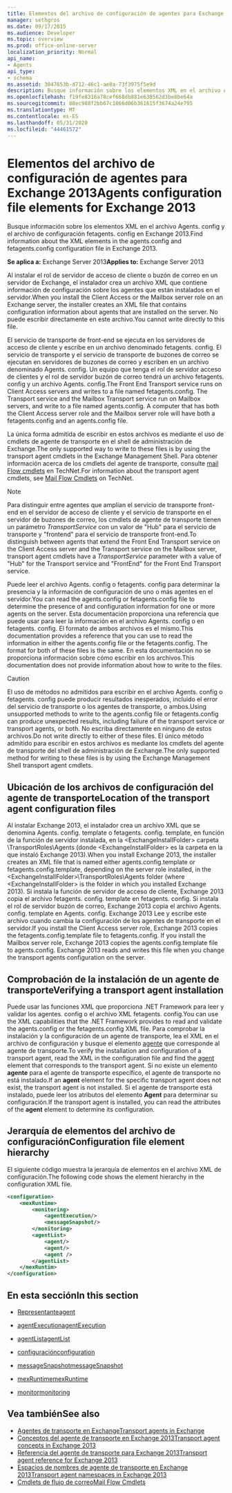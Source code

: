 ```yaml
---
title: Elementos del archivo de configuración de agentes para Exchange 2013
manager: sethgros
ms.date: 09/17/2015
ms.audience: Developer
ms.topic: overview
ms.prod: office-online-server
localization_priority: Normal
api_name:
- Agents
api_type:
- schema
ms.assetid: 3047653b-d712-46c1-ae0a-73f3975f5e9d
description: Busque información sobre los elementos XML en el archivo Agents. config y el archivo de configuración fetagents. config en Exchange 2013.
ms.openlocfilehash: f19fe8316a78cef668db881e630562d3be8be64a
ms.sourcegitcommit: 88ec988f2bb67c1866d06b361615f3674a24e795
ms.translationtype: MT
ms.contentlocale: es-ES
ms.lasthandoff: 05/31/2020
ms.locfileid: "44461572"
---
```

# <a name="agents-configuration-file-elements-for-exchange-2013"></a><span data-ttu-id="0622b-103">Elementos del archivo de configuración de agentes para Exchange 2013</span><span class="sxs-lookup"><span data-stu-id="0622b-103">Agents configuration file elements for Exchange 2013</span></span>

<span data-ttu-id="0622b-104">Busque información sobre los elementos XML en el archivo Agents. config y el archivo de configuración fetagents. config en Exchange 2013.</span><span class="sxs-lookup"><span data-stu-id="0622b-104">Find information about the XML elements in the agents.config and fetagents.config configuration file in Exchange 2013.</span></span>
  
<span data-ttu-id="0622b-105">**Se aplica a:** Exchange Server 2013</span><span class="sxs-lookup"><span data-stu-id="0622b-105">**Applies to:** Exchange Server 2013</span></span>
  
<span data-ttu-id="0622b-106">Al instalar el rol de servidor de acceso de cliente o buzón de correo en un servidor de Exchange, el instalador crea un archivo XML que contiene información de configuración sobre los agentes que están instalados en el servidor.</span><span class="sxs-lookup"><span data-stu-id="0622b-106">When you install the Client Access or the Mailbox server role on an Exchange server, the installer creates an XML file that contains configuration information about agents that are installed on the server.</span></span> <span data-ttu-id="0622b-107">No puede escribir directamente en este archivo.</span><span class="sxs-lookup"><span data-stu-id="0622b-107">You cannot write directly to this file.</span></span> 
  
<span data-ttu-id="0622b-108">El servicio de transporte de front-end se ejecuta en los servidores de acceso de cliente y escribe en un archivo denominado fetagents. config. El servicio de transporte y el servicio de transporte de buzones de correo se ejecutan en servidores de buzones de correo y escriben en un archivo denominado Agents. config. Un equipo que tenga el rol de servidor acceso de clientes y el rol de servidor buzón de correo tendrá un archivo fetagents. config y un archivo Agents. config.</span><span class="sxs-lookup"><span data-stu-id="0622b-108">The Front End Transport service runs on Client Access servers and writes to a file named fetagents.config. The Transport service and the Mailbox Transport service run on Mailbox servers, and write to a file named agents.config. A computer that has both the Client Access server role and the Mailbox server role will have both a fetagents.config and an agents.config file.</span></span> 
  
<span data-ttu-id="0622b-109">La única forma admitida de escribir en estos archivos es mediante el uso de cmdlets de agente de transporte en el shell de administración de Exchange.</span><span class="sxs-lookup"><span data-stu-id="0622b-109">The only supported way to write to these files is by using the transport agent cmdlets in the Exchange Management Shell.</span></span> <span data-ttu-id="0622b-110">Para obtener información acerca de los cmdlets del agente de transporte, consulte [mail Flow cmdlets](https://technet.microsoft.com/library/aa998553%28v=exchg.150%29.aspx) en TechNet.</span><span class="sxs-lookup"><span data-stu-id="0622b-110">For information about the transport agent cmdlets, see [Mail Flow Cmdlets](https://technet.microsoft.com/library/aa998553%28v=exchg.150%29.aspx) on TechNet.</span></span> 
  
> [!NOTE]
> <span data-ttu-id="0622b-111">Para distinguir entre agentes que amplían el servicio de transporte front-end en el servidor de acceso de cliente y el servicio de transporte en el servidor de buzones de correo, los cmdlets de agente de transporte tienen un parámetro _TransportService_ con un valor de "Hub" para el servicio de transporte y "frontend" para el servicio de transporte front-end.</span><span class="sxs-lookup"><span data-stu-id="0622b-111">To distinguish between agents that extend the Front End Transport service on the Client Access server and the Transport service on the Mailbox server, transport agent cmdlets have a  _TransportService_ parameter with a value of "Hub" for the Transport service and "FrontEnd" for the Front End Transport service.</span></span> 
  
<span data-ttu-id="0622b-112">Puede leer el archivo Agents. config o fetagents. config para determinar la presencia y la información de configuración de uno o más agentes en el servidor.</span><span class="sxs-lookup"><span data-stu-id="0622b-112">You can read the agents.config or fetagents.config file to determine the presence of and configuration information for one or more agents on the server.</span></span> <span data-ttu-id="0622b-113">Esta documentación proporciona una referencia que puede usar para leer la información en el archivo Agents. config o en fetagents. config. El formato de ambos archivos es el mismo.</span><span class="sxs-lookup"><span data-stu-id="0622b-113">This documentation provides a reference that you can use to read the information in either the agents.config file or the fetagents.config. The format for both of these files is the same.</span></span> <span data-ttu-id="0622b-114">En esta documentación no se proporciona información sobre cómo escribir en los archivos.</span><span class="sxs-lookup"><span data-stu-id="0622b-114">This documentation does not provide information about how to write to the files.</span></span>
  
> [!CAUTION]
> <span data-ttu-id="0622b-115">El uso de métodos no admitidos para escribir en el archivo Agents. config o fetagents. config puede producir resultados inesperados, incluido el error del servicio de transporte o los agentes de transporte, o ambos.</span><span class="sxs-lookup"><span data-stu-id="0622b-115">Using unsupported methods to write to the agents.config file or fetagents.config can produce unexpected results, including failure of the transport service or transport agents, or both.</span></span> <span data-ttu-id="0622b-116">No escriba directamente en ninguno de estos archivos.</span><span class="sxs-lookup"><span data-stu-id="0622b-116">Do not write directly to either of these files.</span></span> <span data-ttu-id="0622b-117">El único método admitido para escribir en estos archivos es mediante los cmdlets del agente de transporte del shell de administración de Exchange.</span><span class="sxs-lookup"><span data-stu-id="0622b-117">The only supported method for writing to these files is by using the Exchange Management Shell transport agent cmdlets.</span></span> 
  
## <a name="location-of-the-transport-agent-configuration-files"></a><span data-ttu-id="0622b-118">Ubicación de los archivos de configuración del agente de transporte</span><span class="sxs-lookup"><span data-stu-id="0622b-118">Location of the transport agent configuration files</span></span>
<span data-ttu-id="0622b-119"><a name="bk_ConfigLoc"> </a></span><span class="sxs-lookup"><span data-stu-id="0622b-119"><a name="bk_ConfigLoc"> </a></span></span>

<span data-ttu-id="0622b-120">Al instalar Exchange 2013, el instalador crea un archivo XML que se denomina Agents. config. template o fetagents. config. template, en función de la función de servidor instalada, en la \<ExchangeInstallFolder\> carpeta \TransportRoles\Agents (donde \<ExchangeInstallFolder\> es la carpeta en la que instaló Exchange 2013).</span><span class="sxs-lookup"><span data-stu-id="0622b-120">When you install Exchange 2013, the installer creates an XML file that is named either agents.config.template or fetagents.config.template, depending on the server role installed, in the \<ExchangeInstallFolder\>\TransportRoles\Agents folder (where \<ExchangeInstallFolder\> is the folder in which you installed Exchange 2013).</span></span> <span data-ttu-id="0622b-121">Si instala la función de servidor de acceso de cliente, Exchange 2013 copia el archivo fetagents. config. template en fetagents. config. Si instala el rol de servidor buzón de correo, Exchange 2013 copia el archivo Agents. config. template en Agents. config. Exchange 2013 Lee y escribe este archivo cuando cambia la configuración de los agentes de transporte en el servidor.</span><span class="sxs-lookup"><span data-stu-id="0622b-121">If you install the Client Access server role, Exchange 2013 copies the fetagents.config.template file to fetagents.config. If you install the Mailbox server role, Exchange 2013 copies the agents.config.template file to agents.config. Exchange 2013 reads and writes this file when you change the transport agents configuration on the server.</span></span>
  
## <a name="verifying-a-transport-agent-installation"></a><span data-ttu-id="0622b-122">Comprobación de la instalación de un agente de transporte</span><span class="sxs-lookup"><span data-stu-id="0622b-122">Verifying a transport agent installation</span></span>
<span data-ttu-id="0622b-123"><a name="bk_verifyinstall"> </a></span><span class="sxs-lookup"><span data-stu-id="0622b-123"><a name="bk_verifyinstall"> </a></span></span>

<span data-ttu-id="0622b-124">Puede usar las funciones XML que proporciona .NET Framework para leer y validar los agentes. config o el archivo XML fetagents. config.</span><span class="sxs-lookup"><span data-stu-id="0622b-124">You can use the XML capabilities that the .NET Framework provides to read and validate the agents.config or the fetagents.config XML file.</span></span> <span data-ttu-id="0622b-125">Para comprobar la instalación y la configuración de un agente de transporte, lea el XML en el archivo de configuración y busque el elemento [agente](agent.md) que corresponde al agente de transporte.</span><span class="sxs-lookup"><span data-stu-id="0622b-125">To verify the installation and configuration of a transport agent, read the XML in the configuration file and find the [agent](agent.md) element that corresponds to the transport agent.</span></span> <span data-ttu-id="0622b-126">Si no existe un elemento **agente** para el agente de transporte específico, el agente de transporte no está instalado.</span><span class="sxs-lookup"><span data-stu-id="0622b-126">If an **agent** element for the specific transport agent does not exist, the transport agent is not installed.</span></span> <span data-ttu-id="0622b-127">Si el agente de transporte está instalado, puede leer los atributos del elemento **Agent** para determinar su configuración.</span><span class="sxs-lookup"><span data-stu-id="0622b-127">If the transport agent is installed, you can read the attributes of the **agent** element to determine its configuration.</span></span> 
  
## <a name="configuration-file-element-hierarchy"></a><span data-ttu-id="0622b-128">Jerarquía de elementos del archivo de configuración</span><span class="sxs-lookup"><span data-stu-id="0622b-128">Configuration file element hierarchy</span></span>
<span data-ttu-id="0622b-129"><a name="bk_elementref"> </a></span><span class="sxs-lookup"><span data-stu-id="0622b-129"><a name="bk_elementref"> </a></span></span>

<span data-ttu-id="0622b-130">El siguiente código muestra la jerarquía de elementos en el archivo XML de configuración.</span><span class="sxs-lookup"><span data-stu-id="0622b-130">The following code shows the element hierarchy in the configuration XML file.</span></span>
  
```XML
<configuration>
    <mexRuntime>
        <monitoring>
            <agentExecution/>
            <messageSnapshot/>
        </monitoring>
        <agentList>
            <agent/>
            <agent/>
            <agent />
        </agentList>
    </mexRuntim>
</configuration>
```

## <a name="in-this-section"></a><span data-ttu-id="0622b-131">En esta sección</span><span class="sxs-lookup"><span data-stu-id="0622b-131">In this section</span></span>
<span data-ttu-id="0622b-132"><a name="bk_elementreflist"> </a></span><span class="sxs-lookup"><span data-stu-id="0622b-132"><a name="bk_elementreflist"> </a></span></span>

- [<span data-ttu-id="0622b-133">Representante</span><span class="sxs-lookup"><span data-stu-id="0622b-133">agent</span></span>](agent.md)
    
- [<span data-ttu-id="0622b-134">agentExecution</span><span class="sxs-lookup"><span data-stu-id="0622b-134">agentExecution</span></span>](agentexecution.md)
    
- [<span data-ttu-id="0622b-135">agentList</span><span class="sxs-lookup"><span data-stu-id="0622b-135">agentList</span></span>](agentlist.md)
    
- [<span data-ttu-id="0622b-136">configuración</span><span class="sxs-lookup"><span data-stu-id="0622b-136">configuration</span></span>](configuration.md)
    
- [<span data-ttu-id="0622b-137">messageSnapshot</span><span class="sxs-lookup"><span data-stu-id="0622b-137">messageSnapshot</span></span>](messagesnapshot.md)
    
- [<span data-ttu-id="0622b-138">mexRuntime</span><span class="sxs-lookup"><span data-stu-id="0622b-138">mexRuntime</span></span>](mexruntime.md)
    
- [<span data-ttu-id="0622b-139">monitor</span><span class="sxs-lookup"><span data-stu-id="0622b-139">monitoring</span></span>](monitoring.md)
    
## <a name="see-also"></a><span data-ttu-id="0622b-140">Vea también</span><span class="sxs-lookup"><span data-stu-id="0622b-140">See also</span></span>

- [<span data-ttu-id="0622b-141">Agentes de transporte en Exchange</span><span class="sxs-lookup"><span data-stu-id="0622b-141">Transport agents in Exchange</span></span>](transport-agents-in-exchange-2013.md)
- [<span data-ttu-id="0622b-142">Conceptos del agente de transporte en Exchange 2013</span><span class="sxs-lookup"><span data-stu-id="0622b-142">Transport agent concepts in Exchange 2013</span></span>](transport-agent-concepts-in-exchange-2013.md)
- [<span data-ttu-id="0622b-143">Referencia del agente de transporte para Exchange 2013</span><span class="sxs-lookup"><span data-stu-id="0622b-143">Transport agent reference for Exchange 2013</span></span>](transport-agent-reference-for-exchange-2013.md)
- [<span data-ttu-id="0622b-144">Espacios de nombres de agente de transporte en Exchange 2013</span><span class="sxs-lookup"><span data-stu-id="0622b-144">Transport agent namespaces in Exchange 2013</span></span>](transport-agent-namespaces-in-exchange-2013.md)
- [<span data-ttu-id="0622b-145">Cmdlets de flujo de correo</span><span class="sxs-lookup"><span data-stu-id="0622b-145">Mail Flow Cmdlets</span></span>](https://docs.microsoft.com/powershell/exchange/?view=exchange-ps)
    

